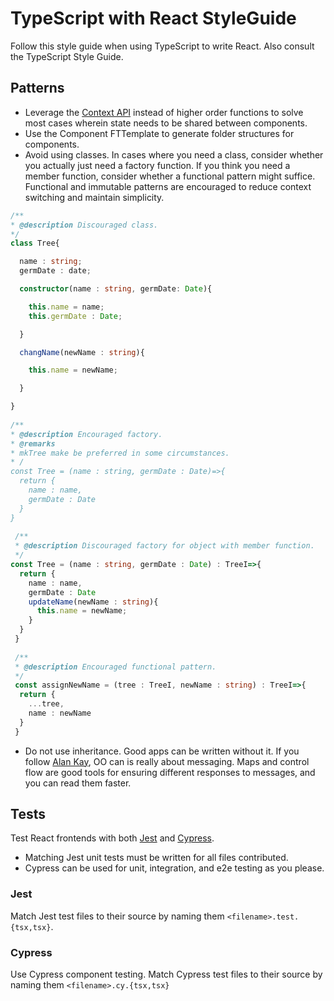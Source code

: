 # TypeScript with React StyleGuide
Follow this style guide when using TypeScript to write React. Also consult the TypeScript Style Guide.

## Patterns 
- Leverage the [Context API](https://reactjs.org/docs/context.html) instead of higher order functions to solve most cases wherein state needs to be shared between components.
- Use the Component FTTemplate to generate folder structures for components.
- Avoid using classes. In cases where you need a class, consider whether you actually just need a factory function. If you think you need a member function, consider whether a functional pattern might suffice. Functional and immutable patterns are encouraged to reduce context switching and maintain simplicity.
```typescript
/**
* @description Discouraged class.
*/
class Tree{

  name : string;
  germDate : date;

  constructor(name : string, germDate: Date){

    this.name = name;
    this.germDate : Date;

  }

  changName(newName : string){

    this.name = newName;

  }

}
 
/**
* @description Encouraged factory.
* @remarks
* mkTree make be preferred in some circumstances.
* /
const Tree = (name : string, germDate : Date)=>{
  return {
    name : name,
    germDate : Date
  }
}
 
 /**
 * @description Discouraged factory for object with member function.
 */
const Tree = (name : string, germDate : Date) : TreeI=>{
  return {
    name : name,
    germDate : Date
    updateName(newName : string){
      this.name = newName;
    }
  }
 }
 
 /**
 * @description Encouraged functional pattern.
 */
 const assignNewName = (tree : TreeI, newName : string) : TreeI=>{
  return {
    ...tree,
    name : newName
  }
 }

```
- Do not use inheritance. Good apps can be written without it. If you follow [Alan Kay](https://softwareengineering.stackexchange.com/questions/264697/alan-kay-the-big-idea-is-messaging), OO can is really about messaging. Maps and control flow are good tools for ensuring different responses to messages, and you can read them faster.

## Tests
Test React frontends with both [Jest](https://jestjs.io/) and [Cypress](https://www.cypress.io/). 
- Matching Jest unit tests must be written for all files contributed.
- Cypress can be used for unit, integration, and e2e testing as you please.

### Jest
Match Jest test files to their source by naming them `<filename>.test.{tsx,tsx}`.

### Cypress 
Use Cypress component testing. Match Cypress test files to their source by naming them `<filename>.cy.{tsx,tsx}`
